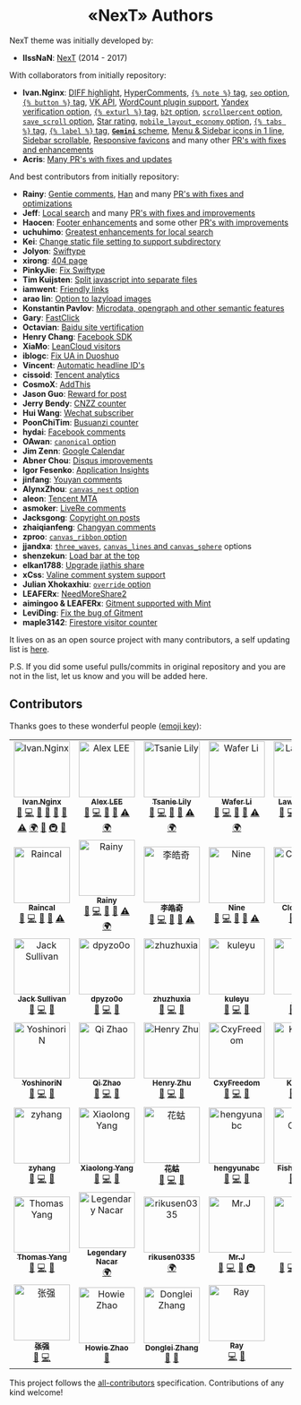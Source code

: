 # <div align="center">«NexT» Authors</div>

NexT theme was initially developed by:

- **IIssNaN**: [NexT](https://github.com/iissnan/hexo-theme-next) (2014 - 2017)

With collaborators from initially repository:

- **Ivan.Nginx**: [DIFF highlight](https://github.com/iissnan/hexo-theme-next/pull/1079),
                  [HyperComments](https://github.com/iissnan/hexo-theme-next/pull/1155),
                  [`{% note %}` tag](https://github.com/iissnan/hexo-theme-next/pull/1160),
                  [`seo` option](https://github.com/iissnan/hexo-theme-next/pull/1311),
                  [`{% button %}` tag](https://github.com/iissnan/hexo-theme-next/pull/1328),
                  [VK API](https://github.com/iissnan/hexo-theme-next/pull/1381),
                  [WordCount plugin support](https://github.com/iissnan/hexo-theme-next/pull/1381),
                  [Yandex verification option](https://github.com/iissnan/hexo-theme-next/pull/1381),
                  [`{% exturl %}` tag](https://github.com/iissnan/hexo-theme-next/pull/1438),
                  [`b2t` option](https://github.com/iissnan/hexo-theme-next/pull/1438),
                  [`scrollpercent` option](https://github.com/iissnan/hexo-theme-next/pull/1438),
                  [`save_scroll` option](https://github.com/iissnan/hexo-theme-next/pull/1574),
                  [Star rating](https://github.com/iissnan/hexo-theme-next/pull/1649),
                  [`mobile_layout_economy` option](https://github.com/iissnan/hexo-theme-next/pull/1697),
                  [`{% tabs %}` tag](https://github.com/iissnan/hexo-theme-next/pull/1697),
                  [`{% label %}` tag](https://github.com/iissnan/hexo-theme-next/pull/1697),
                  [**`Gemini`** scheme](https://github.com/iissnan/hexo-theme-next/pull/1697),
                  [Menu & Sidebar icons in 1 line](https://github.com/iissnan/hexo-theme-next/pull/1830),
                  [Sidebar scrollable](https://github.com/iissnan/hexo-theme-next/pull/1898),
                  [Responsive favicons](https://github.com/iissnan/hexo-theme-next/pull/1898)
                  and many other [PR's with fixes and enhancements](https://github.com/iissnan/hexo-theme-next/pulls?utf8=%E2%9C%93&q=is%3Apr%20author%3Aivan-nginx)
- **Acris**: [Many PR's with fixes and updates](https://github.com/iissnan/hexo-theme-next/pulls?utf8=%E2%9C%93&q=is%3Apr%20author%3AAcris)

And best contributors from initially repository:

- **Rainy**: [Gentie comments](https://github.com/iissnan/hexo-theme-next/pull/1301),
             [Han](https://github.com/iissnan/hexo-theme-next/pull/1598)
             and many [PR's with fixes and optimizations](https://github.com/iissnan/hexo-theme-next/pulls?utf8=%E2%9C%93&q=is%3Apr%20author%3Ageekrainy)
- **Jeff**: [Local search](https://github.com/iissnan/hexo-theme-next/pull/694)
            and many [PR's with fixes and improvements](https://github.com/iissnan/hexo-theme-next/pulls?utf8=%E2%9C%93&q=is%3Apr%20author%3Aflashlab)
- **Haocen**: [Footer enhancements](https://github.com/iissnan/hexo-theme-next/pull/1886)
              and some other [PR's with improvements](https://github.com/iissnan/hexo-theme-next/pulls?utf8=%E2%9C%93&q=is%3Apr%20author%3AHaocen)
- **uchuhimo**: [Greatest enhancements for local search](https://github.com/iissnan/hexo-theme-next/pulls?utf8=%E2%9C%93&q=is%3Apr%20author%3Auchuhimo)
- **Kei**: [Change static file setting to support subdirectory](https://github.com/iissnan/hexo-theme-next/pull/4)
- **Jolyon**: [Swiftype](https://github.com/iissnan/hexo-theme-next/pull/84)
- **xirong**: [404 page](https://github.com/iissnan/hexo-theme-next/pull/126)
- **PinkyJie**: [Fix Swiftype](https://github.com/iissnan/hexo-theme-next/pull/132)
- **Tim Kuijsten**: [Split javascript into separate files](https://github.com/iissnan/hexo-theme-next/pull/152)
- **iamwent**: [Friendly links](https://github.com/iissnan/hexo-theme-next/pull/250)
- **arao lin**: [Option to lazyload images](https://github.com/iissnan/hexo-theme-next/pull/269)
- **Konstantin Pavlov**: [Microdata, opengraph and other semantic features](https://github.com/iissnan/hexo-theme-next/pull/276)
- **Gary**: [FastClick](https://github.com/iissnan/hexo-theme-next/pull/324)
- **Octavian**: [Baidu site vertification](https://github.com/iissnan/hexo-theme-next/pull/367)
- **Henry Chang**: [Facebook SDK](https://github.com/iissnan/hexo-theme-next/pull/410)
- **XiaMo**: [LeanCloud visitors](https://github.com/iissnan/hexo-theme-next/pull/439)
- **iblogc**: [Fix UA in Duoshuo](https://github.com/iissnan/hexo-theme-next/pull/489)
- **Vincent**: [Automatic headline ID's](https://github.com/iissnan/hexo-theme-next/pull/588)
- **cissoid**: [Tencent analytics](https://github.com/iissnan/hexo-theme-next/pull/603)
- **CosmoX**: [AddThis](https://github.com/iissnan/hexo-theme-next/pull/660)
- **Jason Guo**: [Reward for post](https://github.com/iissnan/hexo-theme-next/pull/687)
- **Jerry Bendy**: [CNZZ counter](https://github.com/iissnan/hexo-theme-next/pull/712)
- **Hui Wang**: [Wechat subscriber](https://github.com/iissnan/hexo-theme-next/pull/788)
- **PoonChiTim**: [Busuanzi counter](https://github.com/iissnan/hexo-theme-next/pull/809)
- **hydai**: [Facebook comments](https://github.com/iissnan/hexo-theme-next/pull/925)
- **OAwan**: [`canonical` option](https://github.com/iissnan/hexo-theme-next/pull/931)
- **Jim Zenn**: [Google Calendar](https://github.com/iissnan/hexo-theme-next/pull/1167)
- **Abner Chou**: [Disqus improvements](https://github.com/iissnan/hexo-theme-next/pull/1173)
- **Igor Fesenko**: [Application Insights](https://github.com/iissnan/hexo-theme-next/pull/1257)
- **jinfang**: [Youyan comments](https://github.com/iissnan/hexo-theme-next/pull/1324)
- **AlynxZhou**: [`canvas_nest` option](https://github.com/iissnan/hexo-theme-next/pull/1327)
- **aleon**: [Tencent MTA](https://github.com/iissnan/hexo-theme-next/pull/1408)
- **asmoker**: [LiveRe comments](https://github.com/iissnan/hexo-theme-next/pull/1415)
- **Jacksgong**: [Copyright on posts](https://github.com/iissnan/hexo-theme-next/pull/1497)
- **zhaiqianfeng**: [Changyan comments](https://github.com/iissnan/hexo-theme-next/pull/1514)
- **zproo**: [`canvas_ribbon` option](https://github.com/iissnan/hexo-theme-next/pull/1565)
- **jjandxa**: [`three_waves`](https://github.com/iissnan/hexo-theme-next/pull/1534),
               [`canvas_lines` and `canvas_sphere`](https://github.com/iissnan/hexo-theme-next/pull/1595) options
- **shenzekun**: [Load bar at the top](https://github.com/iissnan/hexo-theme-next/pull/1689)
- **elkan1788**: [Upgrade jiathis share](https://github.com/iissnan/hexo-theme-next/pull/1796)
- **xCss**: [Valine comment system support](https://github.com/iissnan/hexo-theme-next/pull/1811)
- **Julian Xhokaxhiu**: [`override` option](https://github.com/iissnan/hexo-theme-next/pull/1861)
- **LEAFERx**: [NeedMoreShare2](https://github.com/iissnan/hexo-theme-next/pull/1913)
- **aimingoo & LEAFERx**: [Gitment supported with Mint](https://github.com/iissnan/hexo-theme-next/pull/1919)
- **LeviDing**: [Fix the bug of Gitment](https://github.com/iissnan/hexo-theme-next/pull/1944)
- **maple3142**: [Firestore visitor counter](https://github.com/iissnan/hexo-theme-next/pull/1978)

It lives on as an open source project with many contributors, a self updating list is [here](https://github.com/theme-next/hexo-theme-next/graphs/contributors).

P.S. If you did some useful pulls/commits in original repository and you are not in the list, let us know and you will be added here.

## Contributors

Thanks goes to these wonderful people ([emoji key](https://github.com/kentcdodds/all-contributors#emoji-key)):
<!-- ALL-CONTRIBUTORS-LIST:START - Do not remove or modify this section -->
<!-- prettier-ignore -->
<table>
  <tr>
    <td align="center"><a href="https://almostover.ru"><img src="https://avatars2.githubusercontent.com/u/16944225?v=4" width="100px;" alt="Ivan.Nginx"/><br /><sub><b>Ivan.Nginx</b></sub></a><br /><a href="https://github.com/theme-next/hexo-theme-next/issues?q=author%3Aivan-nginx" title="Bug reports">🐛</a> <a href="https://github.com/theme-next/hexo-theme-next/commits?author=ivan-nginx" title="Code">💻</a> <a href="https://github.com/theme-next/hexo-theme-next/commits?author=ivan-nginx" title="Documentation">📖</a> <a href="#ideas-ivan-nginx" title="Ideas, Planning, & Feedback">🤔</a> <a href="#blog-ivan-nginx" title="Blogposts">📝</a> <a href="#review-ivan-nginx" title="Reviewed Pull Requests">👀</a> <a href="https://github.com/theme-next/hexo-theme-next/commits?author=ivan-nginx" title="Tests">⚠️</a> <a href="#translation-ivan-nginx" title="Translation">🌍</a> <a href="#design-ivan-nginx" title="Design">🎨</a> <a href="#infra-ivan-nginx" title="Infrastructure (Hosting, Build-Tools, etc)">🚇</a> <a href="#maintenance-ivan-nginx" title="Maintenance">🚧</a></td>
    <td align="center"><a href="http://saili.science"><img src="https://avatars3.githubusercontent.com/u/8521181?v=4" width="100px;" alt="Alex LEE"/><br /><sub><b>Alex LEE</b></sub></a><br /><a href="https://github.com/theme-next/hexo-theme-next/issues?q=author%3Asli1989" title="Bug reports">🐛</a> <a href="https://github.com/theme-next/hexo-theme-next/commits?author=sli1989" title="Code">💻</a> <a href="https://github.com/theme-next/hexo-theme-next/commits?author=sli1989" title="Documentation">📖</a> <a href="#review-sli1989" title="Reviewed Pull Requests">👀</a> <a href="https://github.com/theme-next/hexo-theme-next/commits?author=sli1989" title="Tests">⚠️</a> <a href="#translation-sli1989" title="Translation">🌍</a></td>
    <td align="center"><a href="https://tsanie.us"><img src="https://avatars1.githubusercontent.com/u/980449?v=4" width="100px;" alt="Tsanie Lily"/><br /><sub><b>Tsanie Lily</b></sub></a><br /><a href="https://github.com/theme-next/hexo-theme-next/issues?q=author%3Atsanie" title="Bug reports">🐛</a> <a href="https://github.com/theme-next/hexo-theme-next/commits?author=tsanie" title="Code">💻</a> <a href="https://github.com/theme-next/hexo-theme-next/commits?author=tsanie" title="Documentation">📖</a> <a href="#review-tsanie" title="Reviewed Pull Requests">👀</a> <a href="https://github.com/theme-next/hexo-theme-next/commits?author=tsanie" title="Tests">⚠️</a> <a href="#translation-tsanie" title="Translation">🌍</a></td>
    <td align="center"><a href="https://wafer.li"><img src="https://avatars1.githubusercontent.com/u/12459199?v=4" width="100px;" alt="Wafer Li"/><br /><sub><b>Wafer Li</b></sub></a><br /><a href="https://github.com/theme-next/hexo-theme-next/issues?q=author%3Awafer-li" title="Bug reports">🐛</a> <a href="https://github.com/theme-next/hexo-theme-next/commits?author=wafer-li" title="Code">💻</a> <a href="https://github.com/theme-next/hexo-theme-next/commits?author=wafer-li" title="Documentation">📖</a> <a href="#review-wafer-li" title="Reviewed Pull Requests">👀</a> <a href="https://github.com/theme-next/hexo-theme-next/commits?author=wafer-li" title="Tests">⚠️</a> <a href="#translation-wafer-li" title="Translation">🌍</a></td>
    <td align="center"><a href="https://leaferx.online"><img src="https://avatars2.githubusercontent.com/u/20595509?v=4" width="100px;" alt="Lawrence Ye"/><br /><sub><b>Lawrence Ye</b></sub></a><br /><a href="https://github.com/theme-next/hexo-theme-next/issues?q=author%3ALEAFERx" title="Bug reports">🐛</a> <a href="https://github.com/theme-next/hexo-theme-next/commits?author=LEAFERx" title="Code">💻</a> <a href="https://github.com/theme-next/hexo-theme-next/commits?author=LEAFERx" title="Documentation">📖</a> <a href="#review-LEAFERx" title="Reviewed Pull Requests">👀</a> <a href="https://github.com/theme-next/hexo-theme-next/commits?author=LEAFERx" title="Tests">⚠️</a> <a href="#translation-LEAFERx" title="Translation">🌍</a></td>
    <td align="center"><a href="https://blog.maple3142.net/"><img src="https://avatars1.githubusercontent.com/u/9370547?v=4" width="100px;" alt="maple"/><br /><sub><b>maple</b></sub></a><br /><a href="https://github.com/theme-next/hexo-theme-next/issues?q=author%3Amaple3142" title="Bug reports">🐛</a> <a href="https://github.com/theme-next/hexo-theme-next/commits?author=maple3142" title="Code">💻</a> <a href="https://github.com/theme-next/hexo-theme-next/commits?author=maple3142" title="Documentation">📖</a> <a href="#review-maple3142" title="Reviewed Pull Requests">👀</a> <a href="https://github.com/theme-next/hexo-theme-next/commits?author=maple3142" title="Tests">⚠️</a> <a href="#translation-maple3142" title="Translation">🌍</a></td>
  </tr>
  <tr>
    <td align="center"><a href="https://raincal.com"><img src="https://avatars1.githubusercontent.com/u/6279478?v=4" width="100px;" alt="Raincal"/><br /><sub><b>Raincal</b></sub></a><br /><a href="https://github.com/theme-next/hexo-theme-next/issues?q=author%3ARaincal" title="Bug reports">🐛</a> <a href="https://github.com/theme-next/hexo-theme-next/commits?author=Raincal" title="Code">💻</a> <a href="https://github.com/theme-next/hexo-theme-next/commits?author=Raincal" title="Documentation">📖</a> <a href="#review-Raincal" title="Reviewed Pull Requests">👀</a> <a href="https://github.com/theme-next/hexo-theme-next/commits?author=Raincal" title="Tests">⚠️</a></td>
    <td align="center"><a href="https://rainylog.com"><img src="https://avatars1.githubusercontent.com/u/7333266?v=4" width="100px;" alt="Rainy"/><br /><sub><b>Rainy</b></sub></a><br /><a href="https://github.com/theme-next/hexo-theme-next/issues?q=author%3Ageekrainy" title="Bug reports">🐛</a> <a href="https://github.com/theme-next/hexo-theme-next/commits?author=geekrainy" title="Code">💻</a> <a href="https://github.com/theme-next/hexo-theme-next/commits?author=geekrainy" title="Documentation">📖</a> <a href="#review-geekrainy" title="Reviewed Pull Requests">👀</a> <a href="https://github.com/theme-next/hexo-theme-next/commits?author=geekrainy" title="Tests">⚠️</a> <a href="#translation-geekrainy" title="Translation">🌍</a></td>
    <td align="center"><a href="https://liolok.github.io/"><img src="https://avatars0.githubusercontent.com/u/34574198?v=4" width="100px;" alt="李皓奇"/><br /><sub><b>李皓奇</b></sub></a><br /><a href="https://github.com/theme-next/hexo-theme-next/issues?q=author%3Aliolok" title="Bug reports">🐛</a> <a href="https://github.com/theme-next/hexo-theme-next/commits?author=liolok" title="Code">💻</a> <a href="https://github.com/theme-next/hexo-theme-next/commits?author=liolok" title="Documentation">📖</a> <a href="#review-liolok" title="Reviewed Pull Requests">👀</a> <a href="https://github.com/theme-next/hexo-theme-next/commits?author=liolok" title="Tests">⚠️</a></td>
    <td align="center"><a href="http://ioliu.cn"><img src="https://avatars2.githubusercontent.com/u/10877162?v=4" width="100px;" alt="Nine"/><br /><sub><b>Nine</b></sub></a><br /><a href="https://github.com/theme-next/hexo-theme-next/issues?q=author%3AxCss" title="Bug reports">🐛</a> <a href="https://github.com/theme-next/hexo-theme-next/commits?author=xCss" title="Code">💻</a> <a href="https://github.com/theme-next/hexo-theme-next/commits?author=xCss" title="Documentation">📖</a> <a href="#review-xCss" title="Reviewed Pull Requests">👀</a> <a href="https://github.com/theme-next/hexo-theme-next/commits?author=xCss" title="Tests">⚠️</a></td>
    <td align="center"><a href="https://github.com/jackey8616"><img src="https://avatars0.githubusercontent.com/u/12930377?v=4" width="100px;" alt="Clooooode"/><br /><sub><b>Clooooode</b></sub></a><br /><a href="https://github.com/theme-next/hexo-theme-next/issues?q=author%3Ajackey8616" title="Bug reports">🐛</a> <a href="https://github.com/theme-next/hexo-theme-next/commits?author=jackey8616" title="Code">💻</a> <a href="https://github.com/theme-next/hexo-theme-next/commits?author=jackey8616" title="Documentation">📖</a></td>
    <td align="center"><a href="https://github.com/xu-song"><img src="https://avatars3.githubusercontent.com/u/13825126?v=4" width="100px;" alt="Xu Song"/><br /><sub><b>Xu Song</b></sub></a><br /><a href="https://github.com/theme-next/hexo-theme-next/issues?q=author%3Axu-song" title="Bug reports">🐛</a> <a href="https://github.com/theme-next/hexo-theme-next/commits?author=xu-song" title="Code">💻</a> <a href="https://github.com/theme-next/hexo-theme-next/commits?author=xu-song" title="Documentation">📖</a></td>
  </tr>
  <tr>
    <td align="center"><a href="https://github.com/HuntedCodes"><img src="https://avatars3.githubusercontent.com/u/10931391?v=4" width="100px;" alt="Jack Sullivan"/><br /><sub><b>Jack Sullivan</b></sub></a><br /><a href="https://github.com/theme-next/hexo-theme-next/issues?q=author%3AHuntedCodes" title="Bug reports">🐛</a> <a href="https://github.com/theme-next/hexo-theme-next/commits?author=HuntedCodes" title="Code">💻</a> <a href="https://github.com/theme-next/hexo-theme-next/commits?author=HuntedCodes" title="Documentation">📖</a></td>
    <td align="center"><a href="https://github.com/dpyzo0o"><img src="https://avatars1.githubusercontent.com/u/24768249?v=4" width="100px;" alt="dpyzo0o"/><br /><sub><b>dpyzo0o</b></sub></a><br /><a href="https://github.com/theme-next/hexo-theme-next/issues?q=author%3Adpyzo0o" title="Bug reports">🐛</a> <a href="https://github.com/theme-next/hexo-theme-next/commits?author=dpyzo0o" title="Code">💻</a> <a href="https://github.com/theme-next/hexo-theme-next/commits?author=dpyzo0o" title="Documentation">📖</a></td>
    <td align="center"><a href="http://zhuzhuyule.com"><img src="https://avatars1.githubusercontent.com/u/11242146?v=4" width="100px;" alt="zhuzhuxia"/><br /><sub><b>zhuzhuxia</b></sub></a><br /><a href="https://github.com/theme-next/hexo-theme-next/issues?q=author%3Azhuzhuyule" title="Bug reports">🐛</a> <a href="https://github.com/theme-next/hexo-theme-next/commits?author=zhuzhuyule" title="Code">💻</a> <a href="https://github.com/theme-next/hexo-theme-next/commits?author=zhuzhuyule" title="Documentation">📖</a></td>
    <td align="center"><a href="https://kuleyu-hugo.netlify.com/"><img src="https://avatars0.githubusercontent.com/u/25771340?v=4" width="100px;" alt="kuleyu"/><br /><sub><b>kuleyu</b></sub></a><br /><a href="https://github.com/theme-next/hexo-theme-next/issues?q=author%3Akuleyu" title="Bug reports">🐛</a> <a href="https://github.com/theme-next/hexo-theme-next/commits?author=kuleyu" title="Code">💻</a> <a href="https://github.com/theme-next/hexo-theme-next/commits?author=kuleyu" title="Documentation">📖</a></td>
    <td align="center"><a href="http://jdhao.github.io"><img src="https://avatars2.githubusercontent.com/u/16662357?v=4" width="100px;" alt="jdhao"/><br /><sub><b>jdhao</b></sub></a><br /><a href="https://github.com/theme-next/hexo-theme-next/issues?q=author%3Ajdhao" title="Bug reports">🐛</a> <a href="https://github.com/theme-next/hexo-theme-next/commits?author=jdhao" title="Code">💻</a> <a href="https://github.com/theme-next/hexo-theme-next/commits?author=jdhao" title="Documentation">📖</a></td>
    <td align="center"><a href="http://www.albertgao.xyz"><img src="https://avatars1.githubusercontent.com/u/18282328?v=4" width="100px;" alt="AlbertGao"/><br /><sub><b>AlbertGao</b></sub></a><br /><a href="https://github.com/theme-next/hexo-theme-next/issues?q=author%3AAlbert-Gao" title="Bug reports">🐛</a> <a href="https://github.com/theme-next/hexo-theme-next/commits?author=Albert-Gao" title="Code">💻</a> <a href="https://github.com/theme-next/hexo-theme-next/commits?author=Albert-Gao" title="Documentation">📖</a></td>
  </tr>
  <tr>
    <td align="center"><a href="https://yoshinorin.net/"><img src="https://avatars0.githubusercontent.com/u/11273093?v=4" width="100px;" alt="YoshinoriN"/><br /><sub><b>YoshinoriN</b></sub></a><br /><a href="https://github.com/theme-next/hexo-theme-next/issues?q=author%3AYoshinoriN" title="Bug reports">🐛</a> <a href="https://github.com/theme-next/hexo-theme-next/commits?author=YoshinoriN" title="Code">💻</a> <a href="https://github.com/theme-next/hexo-theme-next/commits?author=YoshinoriN" title="Documentation">📖</a></td>
    <td align="center"><a href="https://zhaoqi99.github.io/"><img src="https://avatars3.githubusercontent.com/u/25344334?v=4" width="100px;" alt="Qi Zhao"/><br /><sub><b>Qi Zhao</b></sub></a><br /><a href="https://github.com/theme-next/hexo-theme-next/issues?q=author%3AZhaoQi99" title="Bug reports">🐛</a> <a href="https://github.com/theme-next/hexo-theme-next/commits?author=ZhaoQi99" title="Code">💻</a> <a href="https://github.com/theme-next/hexo-theme-next/commits?author=ZhaoQi99" title="Documentation">📖</a></td>
    <td align="center"><a href="https://changchen.me/"><img src="https://avatars2.githubusercontent.com/u/6239652?v=4" width="100px;" alt="Henry Zhu"/><br /><sub><b>Henry Zhu</b></sub></a><br /><a href="https://github.com/theme-next/hexo-theme-next/issues?q=author%3Adaya0576" title="Bug reports">🐛</a> <a href="https://github.com/theme-next/hexo-theme-next/commits?author=daya0576" title="Code">💻</a> <a href="https://github.com/theme-next/hexo-theme-next/commits?author=daya0576" title="Documentation">📖</a></td>
    <td align="center"><a href="https://github.com/cxyfreedom"><img src="https://avatars1.githubusercontent.com/u/8132652?v=4" width="100px;" alt="CxyFreedom"/><br /><sub><b>CxyFreedom</b></sub></a><br /><a href="https://github.com/theme-next/hexo-theme-next/issues?q=author%3Acxyfreedom" title="Bug reports">🐛</a> <a href="https://github.com/theme-next/hexo-theme-next/commits?author=cxyfreedom" title="Code">💻</a> <a href="https://github.com/theme-next/hexo-theme-next/commits?author=cxyfreedom" title="Documentation">📖</a></td>
    <td align="center"><a href="https://kaitohh.com/"><img src="https://avatars1.githubusercontent.com/u/13927774?v=4" width="100px;" alt="KaitoHH"/><br /><sub><b>KaitoHH</b></sub></a><br /><a href="https://github.com/theme-next/hexo-theme-next/issues?q=author%3AKaitoHH" title="Bug reports">🐛</a> <a href="https://github.com/theme-next/hexo-theme-next/commits?author=KaitoHH" title="Code">💻</a> <a href="https://github.com/theme-next/hexo-theme-next/commits?author=KaitoHH" title="Documentation">📖</a></td>
    <td align="center"><a href="http://www.zhaojun.im"><img src="https://avatars2.githubusercontent.com/u/35387985?v=4" width="100px;" alt="赵俊"/><br /><sub><b>赵俊</b></sub></a><br /><a href="https://github.com/theme-next/hexo-theme-next/issues?q=author%3Azhaojun1998" title="Bug reports">🐛</a> <a href="https://github.com/theme-next/hexo-theme-next/commits?author=zhaojun1998" title="Code">💻</a> <a href="https://github.com/theme-next/hexo-theme-next/commits?author=zhaojun1998" title="Documentation">📖</a></td>
  </tr>
  <tr>
    <td align="center"><a href="https://github.com/izyhang"><img src="https://avatars2.githubusercontent.com/u/13059924?v=4" width="100px;" alt="zyhang"/><br /><sub><b>zyhang</b></sub></a><br /><a href="https://github.com/theme-next/hexo-theme-next/issues?q=author%3Aizyhang" title="Bug reports">🐛</a> <a href="https://github.com/theme-next/hexo-theme-next/commits?author=izyhang" title="Code">💻</a> <a href="https://github.com/theme-next/hexo-theme-next/commits?author=izyhang" title="Documentation">📖</a></td>
    <td align="center"><a href="https://xiaolony.github.io"><img src="https://avatars2.githubusercontent.com/u/18529307?v=4" width="100px;" alt="Xiaolong Yang"/><br /><sub><b>Xiaolong Yang</b></sub></a><br /><a href="https://github.com/theme-next/hexo-theme-next/issues?q=author%3AXiaolonY" title="Bug reports">🐛</a> <a href="https://github.com/theme-next/hexo-theme-next/commits?author=XiaolonY" title="Code">💻</a> <a href="https://github.com/theme-next/hexo-theme-next/commits?author=XiaolonY" title="Documentation">📖</a></td>
    <td align="center"><a href="https://github.com/yzca"><img src="https://avatars1.githubusercontent.com/u/15226118?v=4" width="100px;" alt="花蛄"/><br /><sub><b>花蛄</b></sub></a><br /><a href="https://github.com/theme-next/hexo-theme-next/issues?q=author%3Ayzca" title="Bug reports">🐛</a> <a href="https://github.com/theme-next/hexo-theme-next/commits?author=yzca" title="Code">💻</a> <a href="https://github.com/theme-next/hexo-theme-next/commits?author=yzca" title="Documentation">📖</a></td>
    <td align="center"><a href="http://hengyunabc.github.io/"><img src="https://avatars2.githubusercontent.com/u/1683936?v=4" width="100px;" alt="hengyunabc"/><br /><sub><b>hengyunabc</b></sub></a><br /><a href="https://github.com/theme-next/hexo-theme-next/issues?q=author%3Ahengyunabc" title="Bug reports">🐛</a> <a href="https://github.com/theme-next/hexo-theme-next/commits?author=hengyunabc" title="Code">💻</a> <a href="https://github.com/theme-next/hexo-theme-next/commits?author=hengyunabc" title="Documentation">📖</a></td>
    <td align="center"><a href="http://bluefisher.github.io"><img src="https://avatars2.githubusercontent.com/u/6104460?v=4" width="100px;" alt="Fisher Chang"/><br /><sub><b>Fisher Chang</b></sub></a><br /><a href="https://github.com/theme-next/hexo-theme-next/issues?q=author%3ABlueFisher" title="Bug reports">🐛</a> <a href="https://github.com/theme-next/hexo-theme-next/commits?author=BlueFisher" title="Code">💻</a> <a href="https://github.com/theme-next/hexo-theme-next/commits?author=BlueFisher" title="Documentation">📖</a></td>
    <td align="center"><a href="http://chansonshen.com/"><img src="https://avatars2.githubusercontent.com/u/4521477?v=4" width="100px;" alt="Chanson Shen"/><br /><sub><b>Chanson Shen</b></sub></a><br /><a href="https://github.com/theme-next/hexo-theme-next/issues?q=author%3Ashenchsh" title="Bug reports">🐛</a> <a href="https://github.com/theme-next/hexo-theme-next/commits?author=shenchsh" title="Code">💻</a> <a href="https://github.com/theme-next/hexo-theme-next/commits?author=shenchsh" title="Documentation">📖</a></td>
  </tr>
  <tr>
    <td align="center"><a href="http://ywjno.com"><img src="https://avatars2.githubusercontent.com/u/842383?v=4" width="100px;" alt="Thomas Yang"/><br /><sub><b>Thomas Yang</b></sub></a><br /><a href="https://github.com/theme-next/hexo-theme-next/issues?q=author%3Aywjno" title="Bug reports">🐛</a> <a href="https://github.com/theme-next/hexo-theme-next/commits?author=ywjno" title="Code">💻</a> <a href="https://github.com/theme-next/hexo-theme-next/commits?author=ywjno" title="Documentation">📖</a></td>
    <td align="center"><a href="http://legendarynacar.github.io"><img src="https://avatars3.githubusercontent.com/u/8149261?v=4" width="100px;" alt="Legendary Nacar"/><br /><sub><b>Legendary Nacar</b></sub></a><br /><a href="#translation-legendarynacar" title="Translation">🌍</a></td>
    <td align="center"><a href="https://github.com/Rikusen0335"><img src="https://avatars0.githubusercontent.com/u/19174234?v=4" width="100px;" alt="rikusen0335"/><br /><sub><b>rikusen0335</b></sub></a><br /><a href="#translation-Rikusen0335" title="Translation">🌍</a></td>
    <td align="center"><a href="https://www.dnocm.com"><img src="https://avatars3.githubusercontent.com/u/15902347?v=4" width="100px;" alt="Mr.J"/><br /><sub><b>Mr.J</b></sub></a><br /><a href="https://github.com/theme-next/hexo-theme-next/issues?q=author%3AJiangTJ" title="Bug reports">🐛</a> <a href="https://github.com/theme-next/hexo-theme-next/commits?author=JiangTJ" title="Code">💻</a> <a href="https://github.com/theme-next/hexo-theme-next/commits?author=JiangTJ" title="Documentation">📖</a> <a href="#infra-JiangTJ" title="Infrastructure (Hosting, Build-Tools, etc)">🚇</a></td>
    <td align="center"><a href="https://1v9.im"><img src="https://avatars3.githubusercontent.com/u/29083921?v=4" width="100px;" alt="1v9"/><br /><sub><b>1v9</b></sub></a><br /><a href="https://github.com/theme-next/hexo-theme-next/issues?q=author%3A1v9" title="Bug reports">🐛</a> <a href="https://github.com/theme-next/hexo-theme-next/commits?author=1v9" title="Code">💻</a> <a href="https://github.com/theme-next/hexo-theme-next/commits?author=1v9" title="Documentation">📖</a> <a href="#translation-1v9" title="Translation">🌍</a> <a href="#review-1v9" title="Reviewed Pull Requests">👀</a></td>
    <td align="center"><a href="https://zhangshuqiao.org"><img src="https://avatars1.githubusercontent.com/u/16272760?v=4" width="100px;" alt="Mimi"/><br /><sub><b>Mimi</b></sub></a><br /><a href="https://github.com/theme-next/hexo-theme-next/issues?q=author%3Astevenjoezhang" title="Bug reports">🐛</a> <a href="https://github.com/theme-next/hexo-theme-next/commits?author=stevenjoezhang" title="Code">💻</a> <a href="https://github.com/theme-next/hexo-theme-next/commits?author=stevenjoezhang" title="Documentation">📖</a> <a href="#review-stevenjoezhang" title="Reviewed Pull Requests">👀</a> <a href="#translation-stevenjoezhang" title="Translation">🌍</a></td>
  </tr>
  <tr>
    <td align="center"><a href="https://i-m.dev"><img src="https://avatars2.githubusercontent.com/u/17429111?v=4" width="100px;" alt="张强"/><br /><sub><b>张强</b></sub></a><br /><a href="https://github.com/theme-next/hexo-theme-next/issues?q=author%3Azq-97" title="Bug reports">🐛</a> <a href="https://github.com/theme-next/hexo-theme-next/commits?author=zq-97" title="Code">💻</a></td>
    <td align="center"><a href="http://www.howiezhao.com"><img src="https://avatars2.githubusercontent.com/u/16129206?v=4" width="100px;" alt="Howie Zhao"/><br /><sub><b>Howie Zhao</b></sub></a><br /><a href="https://github.com/theme-next/hexo-theme-next/commits?author=howiezhao" title="Documentation">📖</a></td>
    <td align="center"><a href="http://dlzhang.com"><img src="https://avatars1.githubusercontent.com/u/19180725?v=4" width="100px;" alt="Donglei Zhang"/><br /><sub><b>Donglei Zhang</b></sub></a><br /><a href="https://github.com/theme-next/hexo-theme-next/commits?author=lei2rock" title="Documentation">📖</a> <a href="https://github.com/theme-next/hexo-theme-next/issues?q=author%3Alei2rock" title="Bug reports">🐛</a></td>
    <td align="center"><a href="https://hsiangfeng.github.io/"><img src="https://avatars2.githubusercontent.com/u/19990752?v=4" width="100px;" alt="Ray"/><br /><sub><b>Ray</b></sub></a><br /><a href="https://github.com/theme-next/hexo-theme-next/commits?author=hsiangfeng" title="Code">💻</a> <a href="https://github.com/theme-next/hexo-theme-next/issues?q=author%3Ahsiangfeng" title="Bug reports">🐛</a></td>
  </tr>
</table>

<!-- ALL-CONTRIBUTORS-LIST:END -->

This project follows the [all-contributors](https://github.com/kentcdodds/all-contributors) specification. Contributions of any kind welcome!
